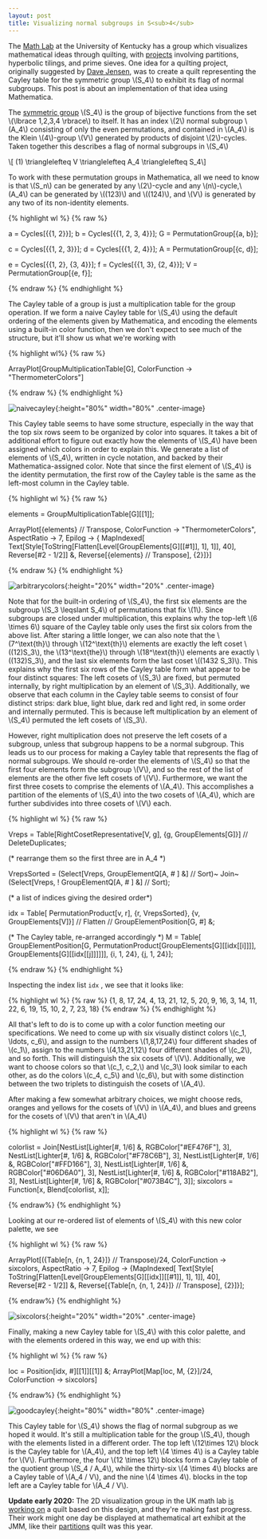 ```yaml
---
layout: post
title: Visualizing normal subgroups in S<sub>4</sub>
---
```


The [Math Lab](https://ukmathlab.blogspot.com/) at the University of
Kentucky has a group which visualizes mathematical ideas through
quilting, with
[projects](https://ukmathlab.blogspot.com/search/label/2d%20Visualization)
involving partitions, hyperbolic tilings, and prime sieves. One idea
for a quilting project, originally suggested by [Dave
Jensen](http://www.ms.uky.edu/~dhje223/), was to create a quilt
representing the Cayley table for the symmetric group \\(S_4\\) to
exhibit its flag of normal subgroups. This post is about an
implementation of that idea using Mathematica.

The [symmetric group](https://en.wikipedia.org/wiki/Symmetric_group)
\\(S_4\\) is the group of bijective functions from the set \\(\lbrace
1,2,3,4 \rbrace\\) to itself. It has an index \\(2\\) normal subgroup
\\(A_4\\) consisting of only the even permutations, and contained in
\\(A_4\\) is the Klein \\(4\\)-group \\(V\\) generated by products of
disjoint \\(2\\)-cycles. Taken together this describes a flag of
normal subgroups in \\(S_4\\)

\\[ (1) \\trianglelefteq V \\trianglelefteq A_4 \\trianglelefteq S_4\\]

To work with these permutation groups in Mathematica, all we need to know is that \\(S_n\\) can be generated by any \\(2\\)-cycle and any \\(n\\)-cycle,\\(A_4\\) can be generated by \\((123)\\) and \\((124)\\), and \\(V\\) is generated by any two of its non-identity elements.

{% highlight wl %}
{% raw %}

a = Cycles[{{1, 2}}];
b = Cycles[{{1, 2, 3, 4}}];
G = PermutationGroup[{a, b}];

c = Cycles[{{1, 2, 3}}];
d = Cycles[{{1, 2, 4}}];
A = PermutationGroup[{c, d}];

e = Cycles[{{1, 2}, {3, 4}}];
f = Cycles[{{1, 3}, {2, 4}}];
V = PermutationGroup[{e, f}];

{% endraw %}
{% endhighlight %}

The Cayley table of a group is just a multiplication table for the
group operation. If we form a naive Cayley table for \\(S_4\\) using the default ordering of the elements given by Mathematica, and encoding the elements using a built-in color function, then we don't expect to see much of the structure, but it'll show us what we're working with

{% highlight wl%}
{% raw %}

ArrayPlot[GroupMultiplicationTable[G], 
 ColorFunction -> "ThermometerColors"]

{% endraw %}
{% endhighlight %}

![naivecayley]({{site.url}}/public/naivecayley.png){:height="80%" width="80%" .center-image}

This Cayley table seems to have some structure, especially in the way
that the top six rows seem to be organized by color into squares. It
takes a bit of additional effort to figure out exactly how the
elements of \\(S_4\\) have been assigned which colors in order to
explain this. We generate a list of elements of \\(S_4\\), written in
cycle notation, and backed by their Mathematica-assigned color. Note
that since the first element of \\(S_4\\) is the identity permutation,
the first row of the Cayley table is the same as the left-most column
in the Cayley table.

{% highlight wl %}
{% raw %}

elements = GroupMultiplicationTable[G][[1]];

ArrayPlot[{elements} // Transpose, 
 ColorFunction -> "ThermometerColors", AspectRatio -> 7, 
 Epilog -> { 
   MapIndexed[
    Text[Style[ToString[Flatten[Level[GroupElements[G][[#1]], 1], 1]],
        40], Reverse[#2 - 1/2]] &, 
    Reverse[{elements} // Transpose], {2}]}]

{% endraw %}
{% endhighlight %}

![arbitrarycolors]({{site.url}}/public/arbitrarycolors.png){:height="20%" width="20%" .center-image}

Note that for the built-in ordering of \\(S_4\\), the first six
elements are the subgroup \\(S_3 \leqslant S_4\\) of permutations that
fix \\(1\\). Since subgroups are closed under multiplication, this
explains why the top-left \\(6 \times 6\\) square of the Cayley table
only uses the first six colors from the above list. After staring a
little longer, we can also note that the \\(7^\text{th}\\) through
\\(12^\text{th}\\) elements are exactly the left coset \\((12)S_3\\),
the \\(13^\text{the}\\) through \\(18^\text{th}\\) elements are
exactly \\((132)S_3\\), and the last six elements form the last coset
\\((1432 S_3)\\). This explains why the first six rows of the Cayley
table form what appear to be four distinct squares: The left cosets of
\\(S_3\\) are fixed, but permuted internally, by right multiplication
by an element of \\(S_3\\). Additionally, we observe that each column
in the Cayley table seems to consist of four distinct strips: dark
blue, light blue, dark red and light red, in some order and internally
permuted. This is because left multiplication by an element of
\\(S_4\\) permuted the left cosets of \\(S_3\\).

However, right multiplication does not preserve the left cosets of a
subgroup, unless that subgroup happens to be a normal subgroup. This 
leads us to our process for making a Cayley table that represents the
flag of normal subgroups. We should re-order the elements of \\(S_4\\)
so that the first four elements form the subgroup \\(V\\), and so the
rest of the list of elements are the other five left cosets of
\\(V\\). Furthermore, we want the first three cosets to comprise the
elements of \\(A_4\\). This accomplishes a partition of the elements
of \\(S_4\\) into the two cosets of \\(A_4\\), which are further
subdivides into three cosets of \\(V\\) each.

{% highlight wl %}
{% raw %}

Vreps =
  Table[RightCosetRepresentative[V, g], {g, GroupElements[G]}] // 
   DeleteDuplicates;

(* rearrange them so the first three are in A_4 *)

VrepsSorted = (Select[Vreps, GroupElementQ[A, # ] &] // Sort)~
   Join~(Select[Vreps, ! GroupElementQ[A, # ] &] // Sort);

(* a list of indices giving the desired order*)

idx = Table[
     PermutationProduct[v, r], {r, VrepsSorted}, {v, 
      GroupElements[V]}] // Flatten // GroupElementPosition[G, #] &;

(* The Cayley table, re-arranged accordingly *)
M = Table[
   GroupElementPosition[G, 
    PermutationProduct[GroupElements[G][[idx[[i]]]], 
     GroupElements[G][[idx[[j]]]]]], {i, 1, 24}, {j, 1, 24}];

{% endraw %}
{% endhighlight %}

Inspecting the index list ```idx``` , we see that it looks like:

{% highlight wl %}
{% raw %}
{1, 8, 17, 24, 4, 13, 21, 12, 5, 20, 9, 16, 3,
14, 11, 22, 6, 19, 15, 10, 2, 7, 23, 18}
{% endraw %}
{% endhighlight %}

All that's left to do is to come up with a color function meeting our
specifications. We need to come up with six visually distinct colors
\\(c_1, \ldots, c_6\\), and assign to the numbers \\(1,8,17,24\\) four
different shades of \\(c_1\\), assign to the numbers \\(4,13,21,12\\)
four different shades of \\(c_2\\), and so forth. This will
distinguish the six cosets of \\(V\\).  Additionally, we want to
choose colors so that \\(c_1, c_2,\\) and \\(c_3\\) look similar to
each other, as do the colors \\(c_4, c_5\\) and \\(c_6\\), but with
some distinction between the two triplets to distinguish the cosets of
\\(A_4\\).

After making a few somewhat arbitrary choices, we might choose reds,
oranges and yellows for the cosets of \\(V\\) in \\(A_4\\), and blues
and greens for the cosets of \\(V\\) that aren't in \\(A_4\\)

{% highlight wl %}
{% raw %}

colorlist = Join[NestList[Lighter[#, 1/6] &, RGBColor["#EF476F"], 3],
   NestList[Lighter[#, 1/6] &, RGBColor["#F78C6B"], 3],
   NestList[Lighter[#, 1/6] &, RGBColor["#FFD166"], 3],
   NestList[Lighter[#, 1/6] &, RGBColor["#06D6A0"], 3],
   NestList[Lighter[#, 1/6] &, RGBColor["#118AB2"], 3],
   NestList[Lighter[#, 1/6] &, RGBColor["#073B4C"], 3]];
sixcolors = Function[x, Blend[colorlist, x]];

{% endraw%}
{% endhighlight %}

Looking at our re-ordered list of elements of \\(S_4\\) with this new
color palette, we see

{% highlight wl %}
{% raw %}

ArrayPlot[({Table[n, {n, 1, 24}]} // Transpose)/24, 
 ColorFunction -> sixcolors, AspectRatio -> 7, 
 Epilog -> {MapIndexed[
    Text[Style[
       ToString[Flatten[Level[GroupElements[G][[idx]][[#1]], 1], 1]], 
       40], Reverse[#2 - 1/2]] &, 
    Reverse[{Table[n, {n, 1, 24}]} // Transpose], {2}]}];

{% endraw%}
{% endhighlight %}


![sixcolors]({{site.url}}/public/sixcolors.png){:height="20%" width="20%" .center-image}

Finally, making a new Cayley table for \\(S_4\\) with this color
palette, and with the elements ordered in this way, we end up with this:


{% highlight wl %}
{% raw %}

loc = Position[idx, #][[1]][[1]] &;
ArrayPlot[Map[loc, M, {2}]/24, ColorFunction -> sixcolors]

{% endraw%}
{% endhighlight %}

![goodcayley]({{site.url}}/public/cayley.png){:height="80%" width="80%" .center-image}

This Cayley table for \\(S_4\\) shows the flag of normal subgroup as
we hoped it would. It's still a multiplication table for the group
\\(S_4\\), though with the elements listed in a different order. The
top left \\(12\times 12\\) block is the Cayley table for \\(A_4\\),
and the top left \\(4 \times 4\\) is a Cayley table for \\(V\\).
Furthermore, the four \\(12 \times 12\\) blocks form a Cayley table of
the quotient group \\(S_4 / A_4\\), while the thirty-six \\(4 \times
4\\) blocks are a Cayley table of \\(A_4 / V\\), and the nine \\(4
\times 4\\). blocks in the top left are a Cayley table for \\(A_4 /
V\\).

**Update early 2020:** The 2D visualization group in the UK math lab
[is working
on](https://ukmathlab.blogspot.com/2020/05/progress-on-symmetric-group-quilt.html)
a quilt based on this design, and they're making fast progress. Their
work might one day be displayed at mathematical art exhibit at the
JMM, like their
[partitions](http://gallery.bridgesmathart.org/exhibitions/2020-joint-mathematics-meetings/kponto)
quilt was this year.
